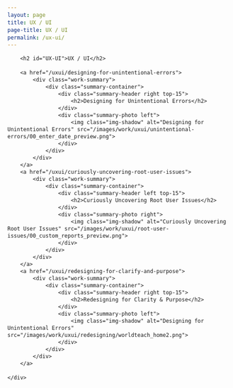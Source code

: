 ```yaml
---
layout: page
title: UX / UI
page-title: UX / UI
permalink: /ux-ui/
---
```


<section class="content work">
	<div class="page">
		<!-- {% for page in site.pages %}
		{% if page.id %}
			<a href="{{ page.permalink }}">
				<div id="{{ page.id }}" class="portfolio-image">
					<div class="project-title">
						<h3>{{ page.project }}</h3>
						<p>{{ page.project-brief }}</p>
					</div>
				</div>
			</a>
		{% endif %}
		{% endfor %} -->
		
		<h2 id="UX-UI">UX / UI</h2>

		<a href="/uxui/designing-for-unintentional-errors">
			<div class="work-summary">
		        <div class="summary-container">
		            <div class="summary-header right top-15">
		                <h2>Designing for Unintentional Errors</h2>
		            </div>
		            <div class="summary-photo left">
		                <img class="img-shadow" alt="Designing for Unintentional Errors" src="/images/work/uxui/unintentional-errors/00_enter_date_preview.png">
		            </div>
		        </div>
		    </div>
		</a>
		<a href="/uxui/curiously-uncovering-root-user-issues">
			<div class="work-summary">
		        <div class="summary-container">
		            <div class="summary-header left top-15">
		                <h2>Curiously Uncovering Root User Issues</h2>
		            </div>
		            <div class="summary-photo right">
		                <img class="img-shadow" alt="Curiously Uncovering Root User Issues" src="/images/work/uxui/root-user-issues/00_custom_reports_preview.png">
		            </div>
		        </div>
		    </div>
		</a>
		<a href="/uxui/redesigning-for-clarify-and-purpose">
			<div class="work-summary">
		        <div class="summary-container">
		            <div class="summary-header right top-15">
		                <h2>Redesigning for Clarity & Purpose</h2>
		            </div>
		            <div class="summary-photo left">
		                <img class="img-shadow" alt="Designing for Unintentional Errors" src="/images/work/uxui/redesigning/worldteach_home2.png">
		            </div>
		        </div>
		    </div>
		</a>

	</div>
</section>


